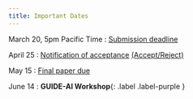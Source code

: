 ```yaml
---
title: Important Dates
---
```


March 20, 5pm Pacific Time
      : [Submission deadline](#) [](#)

April 25
      : [Notification of acceptance](#) [(Accept/Reject)](#)

May 15
      : [Final paper due](#)

June 14
      : **GUIDE-AI Workshop**{: .label .label-purple }
